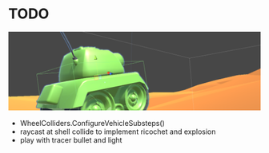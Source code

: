 # TODO

![](https://github.com/haagor/TankSandBox/blob/master/img/tankBanner1.PNG)

-  WheelColliders.ConfigureVehicleSubsteps()
- raycast at shell collide to implement ricochet and explosion
- play with tracer bullet and light